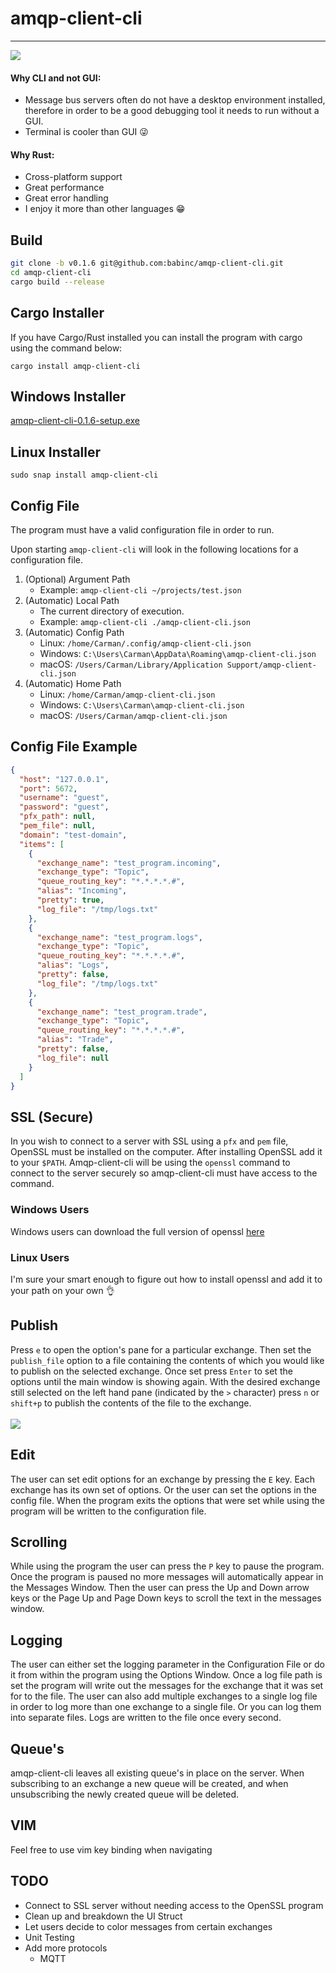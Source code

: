 # amqp-client-cli
***
![](https://s3.us-west-2.amazonaws.com/www.carmanbabin.com/amqp-client-cli/amqp-client-cli.gif)

#### Why CLI and not GUI:
 - Message bus servers often do not have a desktop environment installed, therefore in order to be a good
debugging tool it needs to run without a GUI.
 - Terminal is cooler than GUI 😜
 
#### Why Rust:
 - Cross-platform support
 - Great performance
 - Great error handling
 - I enjoy it more than other languages 😁

## Build
``` bash
git clone -b v0.1.6 git@github.com:babinc/amqp-client-cli.git
cd amqp-client-cli
cargo build --release
```

## Cargo Installer
If you have Cargo/Rust installed you can install the program with cargo using the command below:

```cargo install amqp-client-cli```

## Windows Installer
[amqp-client-cli-0.1.6-setup.exe](https://s3.us-west-2.amazonaws.com/www.carmanbabin.com/amqp-client-cli/amqp-client-cli-0.1.6-setup.exe)

## Linux Installer

```sudo snap install amqp-client-cli```

## Config File
The program must have a valid configuration file in order to run.

Upon starting ```amqp-client-cli``` will look in the following locations for a configuration file.
1. (Optional) Argument Path
    - Example: ```amqp-client-cli ~/projects/test.json```
2. (Automatic) Local Path
    - The current directory of execution.
    - Example: ```amqp-client-cli ./amqp-client-cli.json```
3. (Automatic) Config Path
   - Linux:   ```/home/Carman/.config/amqp-client-cli.json```
   - Windows: ```C:\Users\Carman\AppData\Roaming\amqp-client-cli.json```
   - macOS:   ```/Users/Carman/Library/Application Support/amqp-client-cli.json```
4. (Automatic) Home Path
    - Linux:   ```/home/Carman/amqp-client-cli.json```
    - Windows: ```C:\Users\Carman\amqp-client-cli.json```
    - macOS:   ```/Users/Carman/amqp-client-cli.json```

## Config File Example
```json
{
  "host": "127.0.0.1",
  "port": 5672,
  "username": "guest",
  "password": "guest",
  "pfx_path": null,
  "pem_file": null,
  "domain": "test-domain",
  "items": [
    {
      "exchange_name": "test_program.incoming",
      "exchange_type": "Topic",
      "queue_routing_key": "*.*.*.*.#",
      "alias": "Incoming",
      "pretty": true,
      "log_file": "/tmp/logs.txt"
    },
    {
      "exchange_name": "test_program.logs",
      "exchange_type": "Topic",
      "queue_routing_key": "*.*.*.*.#",
      "alias": "Logs",
      "pretty": false,
      "log_file": "/tmp/logs.txt"
    },
    {
      "exchange_name": "test_program.trade",
      "exchange_type": "Topic",
      "queue_routing_key": "*.*.*.*.#",
      "alias": "Trade",
      "pretty": false,
      "log_file": null
    }
  ]
}

```
## SSL (Secure)
In you wish to connect to a server with SSL using a ```pfx``` and ```pem``` file, OpenSSL must be installed on the computer. After installing OpenSSL add it to your ```$PATH```.
Amqp-client-cli will be using the ```openssl``` command to connect to the server securely so amqp-client-cli must have access to the command. 
### Windows Users
Windows users can download the full version of openssl [here](https://slproweb.com/products/Win32OpenSSL.html)
### Linux Users
I'm sure your smart enough to figure out how to install openssl and add it to your path on your own 👌
## Publish
Press ```e``` to open the option's pane for a particular exchange. Then set the ```publish_file``` option to a file containing the contents of which you would like to
publish on the selected exchange. Once set press ```Enter``` to set the options until the main window is showing again. With the desired exchange
still selected on the left hand pane (indicated by the ```>``` character) press ```n``` or ```shift+p``` to publish the contents of the file to the exchange.
\
\
![](https://s3.us-west-2.amazonaws.com/www.carmanbabin.com/amqp-client-cli/publish_file_example-min.png)

## Edit
The user can set edit options for an exchange by pressing the ```E``` key. Each exchange has its own set of options. Or the
user can set the options in the config file. When the program exits the options that were set while using the
program will be written to the configuration file.
## Scrolling
While using the program the user can press the ```P``` key to pause the program. Once the program is paused no more
messages will automatically appear in the Messages Window. Then the user can press the Up and Down arrow keys or the Page
Up and Page Down keys to scroll the text in the messages window.
## Logging
The user can either set the logging parameter in the Configuration File or do it from within the program using the Options
Window. Once a log file path is set the program will write out the messages for the exchange that it was set for to the file. The user can also
add multiple exchanges to a single log file in order to log more than one exchange to a single file. Or you can log them
into separate files. Logs are written to the file once every second. 
## Queue's
amqp-client-cli leaves all existing queue's in place on the server. When subscribing to an exchange a new queue will be
created, and when unsubscribing the newly created queue will be deleted. 
## VIM
Feel free to use vim key binding when navigating 
## TODO
  - Connect to SSL server without needing access to the OpenSSL program 
  - Clean up and breakdown the UI Struct
  - Let users decide to color messages from certain exchanges
  - Unit Testing
  - Add more protocols
      - MQTT

